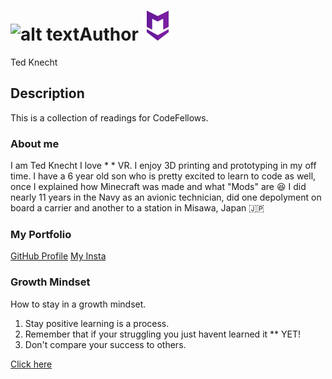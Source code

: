 # ![alt text](https://www.teahub.io/photos/full/88-880248_cypher-matrix-computer.jpg "Logo Title Text 1")Author ![alt text](https://github.com/adam-p/markdown-here/raw/master/src/common/images/icon48.png "Logo Title Text 1")
Ted Knecht

##  Description
This is a collection of readings for CodeFellows.

###  About me
I am Ted Knecht I love * * VR. I enjoy 3D printing and prototyping in my off time. I have a 6 year old son who is pretty excited to learn to code as well, once I explained how Minecraft was made and what "Mods" are :laughing:
I did nearly 11 years in the Navy as an avionic technician, did one depolyment on board a carrier and another to a station in Misawa, Japan :jp:

###  My Portfolio

[GitHub Profile](https://github.com/Ritzoosk)
[My Insta](https://www.instagram.com/arbor_and_ore/?hl=en)


###  Growth Mindset
How to stay in a  growth mindset.

1.  Stay positive learning is a process.
2.  Remember that if your struggling you just havent learned it ** YET!
3.  Don't compare your success to others.



[Click here](https://github.com/Ritzoosk)

